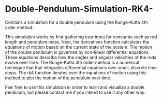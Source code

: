 # Double-Pendulum-Simulation-RK4-

Contains a simulation for a double pendulum using the Runge-Kutta 4th order method.

This simulation works by first gathering user input for constants such as rod length and pendulum mass. Next, the derivatives function calculates the equations of motion based on the current state of the system. The motion of the double pendulum is governed by non-linear differential equations. These equations describe how the angles and angular velocities of the rods evolve over time. The Runge-Kutta 4th order method is a numerical technique that that integrates differential equations over small, discrete time steps. The rk4 function iterates over the equations of motion using this method to plot the motion of the pendulum over time.

Feel free to use this simulation in order to learn and visualize a double pendulum, but please contact me if you intend to use it any other way.
